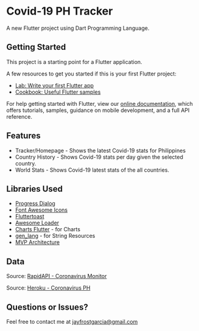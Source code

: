 # Covid-19 PH Tracker 

A new Flutter project using Dart Programming Language.

## Getting Started

This project is a starting point for a Flutter application.

A few resources to get you started if this is your first Flutter project:

- [Lab: Write your first Flutter app](https://flutter.dev/docs/get-started/codelab)
- [Cookbook: Useful Flutter samples](https://flutter.dev/docs/cookbook)

For help getting started with Flutter, view our
[online documentation](https://flutter.dev/docs), which offers tutorials,
samples, guidance on mobile development, and a full API reference.

## Features
- Tracker/Homepage - Shows the latest Covid-19 stats for Philippines 
- Country History - Shows Covid-19 stats per day given the selected country.
- World Stats - Shows Covid-19 latest stats of the all countries.

## Libraries Used
- [Progress Dialog](https://github.com/fayaz07/progress_dialog)
- [Font Awesome Icons](https://github.com/fluttercommunity/font_awesome_flutter)
- [Fluttertoast](https://github.com/PonnamKarthik/FlutterToast)
- [Awesome Loader](https://pub.dev/packages/awesome_loader)
- [Charts Flutter](https://github.com/google/charts) - for Charts 
- [gen_lang](https://github.com/KingWu/gen_lang) - for String Resources
- [MVP Architecture](https://github.com/fabiomsr/Flutter-StepByStep)


## Data 
Source: [RapidAPI - Coronavirus Monitor](https://rapidapi.com/astsiatsko/api/coronavirus-monitor)

Source: [Heroku - Coronavirus PH](https://coronavirus-ph-api.herokuapp.com/)

## Questions or Issues?
Feel free to contact me at jayfrostgarcia@gmail.com
